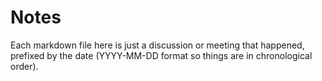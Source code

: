 # Notes

Each markdown file here is just a discussion or meeting that happened, prefixed by the date (YYYY-MM-DD format so things are in chronological order).
